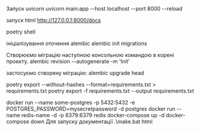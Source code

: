 Запуск uvicorn
uvicorn main:app --host localhost --port 8000 --reload

запуск html
http://127.0.0.1:8000/docs

poetry shell

ініціалізування оточення alembic
alembic init migrations

Створюємо міграцію наступною консольною командою в корені проекту.
alembic revision --autogenerate -m 'Init'

застосуємо створену міграцію:
alembic upgrade head

poetry export --without-hashes --format=requirements.txt > requirements.txt
poetry export -f requirements.txt --output requirements.txt

docker run --name some-postgres -p 5432:5432 -e POSTGRES_PASSWORD=mysecretpassword -d postgres
docker run --name redis-name -d -p 6379:6379 redis
docker-compose up -d
docker-compose down
Для запуску документації
.\make.bat html
